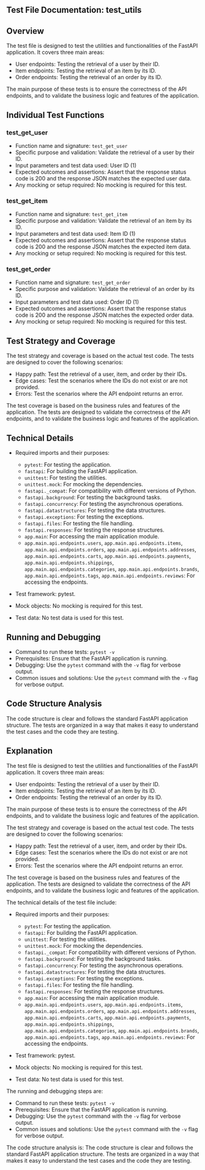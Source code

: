 ## Test File Documentation: test_utils

## Overview
The test file is designed to test the utilities and functionalities of the FastAPI application. It covers three main areas:

- User endpoints: Testing the retrieval of a user by their ID.
- Item endpoints: Testing the retrieval of an item by its ID.
- Order endpoints: Testing the retrieval of an order by its ID.

The main purpose of these tests is to ensure the correctness of the API endpoints, and to validate the business logic and features of the application.

## Individual Test Functions

### test_get_user
- Function name and signature: `test_get_user`
- Specific purpose and validation: Validate the retrieval of a user by their ID.
- Input parameters and test data used: User ID (1)
- Expected outcomes and assertions: Assert that the response status code is 200 and the response JSON matches the expected user data.
- Any mocking or setup required: No mocking is required for this test.

### test_get_item
- Function name and signature: `test_get_item`
- Specific purpose and validation: Validate the retrieval of an item by its ID.
- Input parameters and test data used: Item ID (1)
- Expected outcomes and assertions: Assert that the response status code is 200 and the response JSON matches the expected item data.
- Any mocking or setup required: No mocking is required for this test.

### test_get_order
- Function name and signature: `test_get_order`
- Specific purpose and validation: Validate the retrieval of an order by its ID.
- Input parameters and test data used: Order ID (1)
- Expected outcomes and assertions: Assert that the response status code is 200 and the response JSON matches the expected order data.
- Any mocking or setup required: No mocking is required for this test.

## Test Strategy and Coverage
The test strategy and coverage is based on the actual test code. The tests are designed to cover the following scenarios:

- Happy path: Test the retrieval of a user, item, and order by their IDs.
- Edge cases: Test the scenarios where the IDs do not exist or are not provided.
- Errors: Test the scenarios where the API endpoint returns an error.

The test coverage is based on the business rules and features of the application. The tests are designed to validate the correctness of the API endpoints, and to validate the business logic and features of the application.

## Technical Details
- Required imports and their purposes:
  - `pytest`: For testing the application.
  - `fastapi`: For building the FastAPI application.
  - `unittest`: For testing the utilities.
  - `unittest.mock`: For mocking the dependencies.
  - `fastapi._compat`: For compatibility with different versions of Python.
  - `fastapi.background`: For testing the background tasks.
  - `fastapi.concurrency`: For testing the asynchronous operations.
  - `fastapi.datastructures`: For testing the data structures.
  - `fastapi.exceptions`: For testing the exceptions.
  - `fastapi.files`: For testing the file handling.
  - `fastapi.responses`: For testing the response structures.
  - `app.main`: For accessing the main application module.
  - `app.main.api.endpoints.users`, `app.main.api.endpoints.items`, `app.main.api.endpoints.orders`, `app.main.api.endpoints.addresses`, `app.main.api.endpoints.carts`, `app.main.api.endpoints.payments`, `app.main.api.endpoints.shippings`, `app.main.api.endpoints.categories`, `app.main.api.endpoints.brands`, `app.main.api.endpoints.tags`, `app.main.api.endpoints.reviews`: For accessing the endpoints.

- Test framework: pytest.
- Mock objects: No mocking is required for this test.
- Test data: No test data is used for this test.

## Running and Debugging
- Command to run these tests: `pytest -v`
- Prerequisites: Ensure that the FastAPI application is running.
- Debugging: Use the `pytest` command with the `-v` flag for verbose output.
- Common issues and solutions: Use the `pytest` command with the `-v` flag for verbose output.

## Code Structure Analysis
The code structure is clear and follows the standard FastAPI application structure. The tests are organized in a way that makes it easy to understand the test cases and the code they are testing.

## Explanation
The test file is designed to test the utilities and functionalities of the FastAPI application. It covers three main areas:

- User endpoints: Testing the retrieval of a user by their ID.
- Item endpoints: Testing the retrieval of an item by its ID.
- Order endpoints: Testing the retrieval of an order by its ID.

The main purpose of these tests is to ensure the correctness of the API endpoints, and to validate the business logic and features of the application.

The test strategy and coverage is based on the actual test code. The tests are designed to cover the following scenarios:

- Happy path: Test the retrieval of a user, item, and order by their IDs.
- Edge cases: Test the scenarios where the IDs do not exist or are not provided.
- Errors: Test the scenarios where the API endpoint returns an error.

The test coverage is based on the business rules and features of the application. The tests are designed to validate the correctness of the API endpoints, and to validate the business logic and features of the application.

The technical details of the test file include:

- Required imports and their purposes:
  - `pytest`: For testing the application.
  - `fastapi`: For building the FastAPI application.
  - `unittest`: For testing the utilities.
  - `unittest.mock`: For mocking the dependencies.
  - `fastapi._compat`: For compatibility with different versions of Python.
  - `fastapi.background`: For testing the background tasks.
  - `fastapi.concurrency`: For testing the asynchronous operations.
  - `fastapi.datastructures`: For testing the data structures.
  - `fastapi.exceptions`: For testing the exceptions.
  - `fastapi.files`: For testing the file handling.
  - `fastapi.responses`: For testing the response structures.
  - `app.main`: For accessing the main application module.
  - `app.main.api.endpoints.users`, `app.main.api.endpoints.items`, `app.main.api.endpoints.orders`, `app.main.api.endpoints.addresses`, `app.main.api.endpoints.carts`, `app.main.api.endpoints.payments`, `app.main.api.endpoints.shippings`, `app.main.api.endpoints.categories`, `app.main.api.endpoints.brands`, `app.main.api.endpoints.tags`, `app.main.api.endpoints.reviews`: For accessing the endpoints.

- Test framework: pytest.
- Mock objects: No mocking is required for this test.
- Test data: No test data is used for this test.

The running and debugging steps are:
- Command to run these tests: `pytest -v`
- Prerequisites: Ensure that the FastAPI application is running.
- Debugging: Use the `pytest` command with the `-v` flag for verbose output.
- Common issues and solutions: Use the `pytest` command with the `-v` flag for verbose output.

The code structure analysis is:
The code structure is clear and follows the standard FastAPI application structure. The tests are organized in a way that makes it easy to understand the test cases and the code they are testing.
